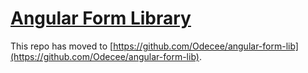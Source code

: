 # [Angular Form Library](https://odecee.github.io/angular-form-lib/)

This repo has moved to [https://github.com/Odecee/angular-form-lib](https://github.com/Odecee/angular-form-lib).
